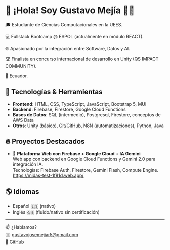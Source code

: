 # 👋 ¡Hola! Soy Gustavo Mejía 👨‍💻

🎓 Estudiante de Ciencias Computacionales en la UEES.

💻 Fullstack Bootcamp @ ESPOL (actualmente en módulo REACT).

🌐 Apasionado por la integración entre Software, Datos y AI.

🏆 Finalista en concurso internacional de desarrollo en Unity  (QS IMPACT COMMUNITY).

📍 Ecuador.

## 💼 Tecnologías & Herramientas
- **Frontend**: HTML, CSS, TypeScript, JavaScript, Bootstrap 5, MUI  
- **Backend**: Firebase, Firestore, Google Cloud Functions  
- **Bases de Datos**: SQL (intermedio), Postgresql, Firestore, conceptos de AWS Data  
- **Otros**: Unity (básico), Git/GitHub, N8N (automatizaciones), Python, Java

## 🔥 Proyectos Destacados
- 🔹 **Plataforma Web con Firebase + Google Cloud + IA Gemini**  
  Web app con backend en Google Cloud Functions y Gemini 2.0 para integración IA.  
  Tecnologías: Firebase Auth, Firestore, Gemini Flash, Compute Engine.
  https://midas-test-1f81d.web.app/

## 🌎 Idiomas
- Español 🇪🇸 (nativo)  
- Inglés 🇬🇧 (fluido/nativo sin certificación)

---

📫 ¿Hablamos?  
✉️ gustavojosemejiar5@gmail.com  
🔗 [GitHub](https://github.com/Gust4v0M3ji4)

